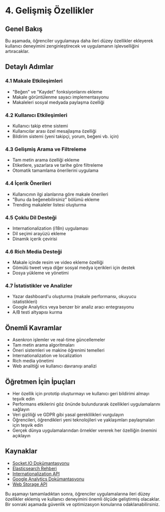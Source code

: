 # 4. Gelişmiş Özellikler

## Genel Bakış
Bu aşamada, öğrenciler uygulamaya daha ileri düzey özellikler ekleyerek kullanıcı deneyimini zenginleştirecek ve uygulamanın işlevselliğini artıracaklar.

## Detaylı Adımlar

### 4.1 Makale Etkileşimleri
- "Beğen" ve "Kaydet" fonksiyonlarını ekleme
- Makale görüntülenme sayacı implementasyonu
- Makaleleri sosyal medyada paylaşma özelliği

### 4.2 Kullanıcı Etkileşimleri
- Kullanıcı takip etme sistemi
- Kullanıcılar arası özel mesajlaşma özelliği
- Bildirim sistemi (yeni takipçi, yorum, beğeni vb. için)

### 4.3 Gelişmiş Arama ve Filtreleme
- Tam metin arama özelliği ekleme
- Etiketlere, yazarlara ve tarihe göre filtreleme
- Otomatik tamamlama önerilerini uygulama

### 4.4 İçerik Önerileri
- Kullanıcının ilgi alanlarına göre makale önerileri
- "Bunu da beğenebilirsiniz" bölümü ekleme
- Trending makaleler listesi oluşturma

### 4.5 Çoklu Dil Desteği
- Internationalization (i18n) uygulaması
- Dil seçimi arayüzü ekleme
- Dinamik içerik çevirisi

### 4.6 Rich Media Desteği
- Makale içinde resim ve video ekleme özelliği
- Gömülü tweet veya diğer sosyal medya içerikleri için destek
- Dosya yükleme ve yönetimi

### 4.7 İstatistikler ve Analizler
- Yazar dashboard'u oluşturma (makale performansı, okuyucu istatistikleri)
- Google Analytics veya benzer bir analiz aracı entegrasyonu
- A/B testi altyapısı kurma

## Önemli Kavramlar
- Asenkron işlemler ve real-time güncellemeler
- Tam metin arama algoritmaları
- Öneri sistemleri ve makine öğrenimi temelleri
- Internationalization ve localization
- Rich media yönetimi
- Web analitiği ve kullanıcı davranışı analizi

## Öğretmen İçin İpuçları
- Her özellik için prototip oluşturmayı ve kullanıcı geri bildirimi almayı teşvik edin
- Performans etkilerini göz önünde bulundurarak özellikleri uygulamalarını sağlayın
- Veri gizliliği ve GDPR gibi yasal gereklilikleri vurgulayın
- Öğrencileri, öğrendikleri yeni teknolojileri ve yaklaşımları paylaşmaları için teşvik edin
- Gerçek dünya uygulamalarından örnekler vererek her özelliğin önemini açıklayın

## Kaynaklar
- [Socket.IO Dokümantasyonu](https://socket.io/docs/v4/)
- [Elasticsearch Rehberi](https://www.elastic.co/guide/en/elasticsearch/reference/current/index.html)
- [Internationalization API](https://developer.mozilla.org/en-US/docs/Web/JavaScript/Reference/Global_Objects/Intl)
- [Google Analytics Dokümantasyonu](https://developers.google.com/analytics)
- [Web Storage API](https://developer.mozilla.org/en-US/docs/Web/API/Web_Storage_API)

Bu aşamayı tamamladıktan sonra, öğrenciler uygulamalarına ileri düzey özellikler eklemiş ve kullanıcı deneyimini önemli ölçüde geliştirmiş olacaklar. Bir sonraki aşamada güvenlik ve optimizasyon konularına odaklanabilirsiniz.

